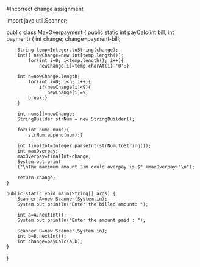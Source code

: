 #Incorrect change assignment 

import java.util.Scanner;

public class MaxOverpayment {
    public static int payCalc(int bill, int payment) {
        int change;
        change=payment-bill;
                
        String temp=Integer.toString(change);
        int[] newChange=new int[temp.length()];
            for(int i=0; i<temp.length(); i++){
                newChange[i]=temp.charAt(i)-'0';}
                    
        int n=newChange.length;
            for(int i=0; i<n; i++){
                if(newChange[i]<9){
                   newChange[i]=9;
            break;}
        }
                
        int nums[]=newChange;
        StringBuilder strNum = new StringBuilder();
        
        for(int num: nums){
            strNum.append(num);}
        
        int finalInt=Integer.parseInt(strNum.toString());     
        int maxOverpay;
        maxOverpay=finalInt-change;
        System.out.print
        ("\nThe maximum amount Jim could overpay is $" +maxOverpay+"\n");
                        
        return change;
    }
         
    public static void main(String[] args) {
        Scanner A=new Scanner(System.in);
        System.out.println("Enter the billed amount: ");
 
        int a=A.nextInt();
        System.out.println("Enter the amount paid : ");  
                
        Scanner B=new Scanner(System.in);
        int b=B.nextInt();
        int change=payCalc(a,b);
    }
}
